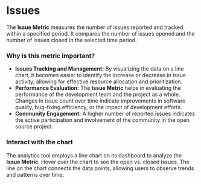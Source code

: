 # Issues

The **Issue Metric** measures the number of issues reported and tracked within a specified period. It compares the number of issues opened and the number of issues closed in the selected time period.

### Why is this metric important?

* **Issues Tracking and Management:** By visualizing the data on a line chart, it becomes easier to identify the increase or decrease in issue activity, allowing for effective resource allocation and prioritization.
* **Performance Evaluation:** The **Issue Metric** helps in evaluating the performance of the development team and the project as a whole. Changes in issue count over time indicate improvements in software quality, bug-fixing efficiency, or the impact of development efforts.
* **Community Engagement:** A higher number of reported issues indicates the active participation and involvement of the community in the open source project.

### Interact with the chart

The analytics tool employs a line chart on its dashboard to analyze the **Issue Metric**. Hover over the chart to see the open vs. closed issues. The line on the chart connects the data points, allowing users to observe trends and patterns over time.

